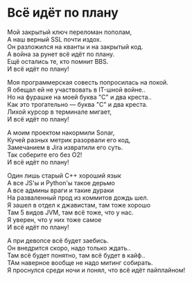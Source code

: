 # Всё идёт по плану
Мой закрытый ключ переломан пополам,  
А наш верный SSL почти издох.  
Он разложился на кванты и на закрытый код.  
А война за рунет всё идёт по плану.  
Ещё остались те, кто помнит BBS.  
И всё идёт по плану!

Моя программерская совесть попросилась на покой.  
Я обещал ей не участвовать в IT-шной войне..  
Но на фурашке на моей буква "C" и два креста..  
Как это трогательно — буква "C" и два креста.  
Лихой курсор в терминале мигает,  
И всё идёт по плану!

А моим проектом накормили Sonar,  
Кучей разных метрик разорвали его код,  
Замечанием в Jira извратили его суть.  
Так соберите его без O2!  
И всё идёт по плану!

Один лишь старый C++ хороший язык  
А все JS'ы и Python'ы такое дерьмо  
А все админы враги и такие дураки  
На разваленный прод из коммитов дождь шел.  
Я зашел в отдел к джавистам, там тоже хорошо  
Там 5 видов JVM, там всё тоже, что у нас.  
Я уверен, что у них тоже самое  
И всё идёт по плану!

А при девопсе всё будет заебись.  
Он внедрится скоро, надо только ждать..  
Там всё будет понятно, там всё будет в кайф..  
ТАм наверное вообще не надо митинг собирать.  
Я проснулся среди ночи и понял, что всё идёт пайплайном!  
